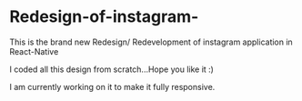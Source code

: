 # Redesign-of-instagram-
This is the brand new Redesign/ Redevelopment of instagram application in React-Native 

I coded all this design from scratch...Hope you like it :)

I am currently working on it to make it fully responsive.
